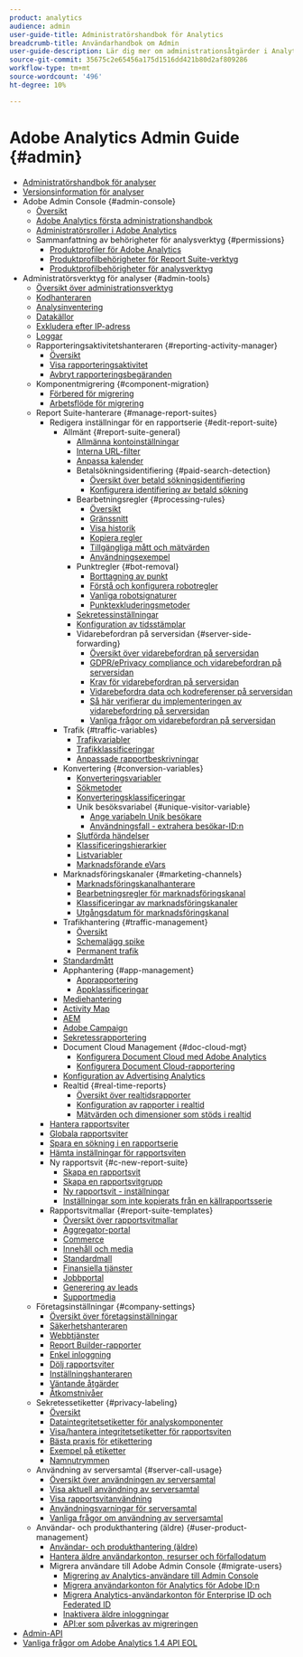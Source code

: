 ```yaml
---
product: analytics
audience: admin
user-guide-title: Administratörshandbok för Analytics
breadcrumb-title: Användarhandbok om Admin
user-guide-description: Lär dig mer om administrationsåtgärder i Analytics, som att hantera användare och produkter i Experience Cloud Admin Console, konfigurera rapportsviter med mera.
source-git-commit: 35675c2e65456a175d1516dd421b80d2af809286
workflow-type: tm+mt
source-wordcount: '496'
ht-degree: 10%

---
```



# Adobe Analytics Admin Guide {#admin}

+ [Administratörshandbok för analyser](home.md)
+ [Versionsinformation för analyser](https://experienceleague.adobe.com/sv/docs/analytics/release-notes/latest)
+ Adobe Admin Console {#admin-console}
   + [Översikt](admin-console/home.md)
   + [Adobe Analytics första administrationshandbok](admin-console/first-admin-guide.md)
   + [Administratörsroller i Adobe Analytics](admin-console/admin-roles-in-analytics.md)
   + Sammanfattning av behörigheter för analysverktyg {#permissions}
      + [Produktprofiler för Adobe Analytics](admin-console/permissions/product-profile.md)
      + [Produktprofilbehörigheter för Report Suite-verktyg](admin-console/permissions/report-suite-tools.md)
      + [Produktprofilbehörigheter för analysverktyg](admin-console/permissions/analytics-tools.md)
+ Administratörsverktyg för analyser {#admin-tools}
   + [Översikt över administrationsverktyg](tools/c-admin-tools.md)
   + [Kodhanteraren](tools/code-manager-admin.md)
   + [Analysinventering](tools/analytics-inventory.md)
   + [Datakällor](tools/data-sources.md)
   + [Exkludera efter IP-adress](tools/exclude-ip.md)
   + [Loggar](tools/logs.md)
   + Rapporteringsaktivitetshanteraren {#reporting-activity-manager}
      + [Översikt](tools/reporting-activity-manager/reporting-activity-overview.md)
      + [Visa rapporteringsaktivitet](tools//reporting-activity-manager/reporting-activity.md)
      + [Avbryt rapporteringsbegäranden](tools/reporting-activity-manager/reporting-activity-cancel-requests.md)
   + Komponentmigrering {#component-migration}
      + [Förbered för migrering](tools/component-migration/prepare-component-migration.md)
      + [Arbetsflöde för migrering](tools/component-migration/component-migration.md)
   + Report Suite-hanterare {#manage-report-suites}
      + Redigera inställningar för en rapportserie {#edit-report-suite}
         + Allmänt {#report-suite-general}
            + [Allmänna kontoinställningar](tools/manage-rs/edit-settings/general/general-acct-settings-admin.md)
            + [Interna URL-filter](tools/manage-rs/edit-settings/general/internal-url-filter-admin.md)
            + [Anpassa kalender](tools/manage-rs/edit-settings/general/custom-calendar.md)
            + Betalsökningsidentifiering {#paid-search-detection}
               + [Översikt över betald sökningsidentifiering](tools/manage-rs/edit-settings/general/paid-search-detection/paid-search-detection.md)
               + [Konfigurera identifiering av betald sökning](tools/manage-rs/edit-settings/general/paid-search-detection/t-paid-search-detection.md)
            + Bearbetningsregler {#processing-rules}
               + [Översikt](tools/manage-rs/edit-settings/general/processing-rules/pr-overview.md)
               + [Gränssnitt](tools/manage-rs/edit-settings/general/processing-rules/pr-interface.md)
               + [Visa historik](tools/manage-rs/edit-settings/general/processing-rules/pr-view-history.md)
               + [Kopiera regler](tools/manage-rs/edit-settings/general/processing-rules/pr-copy.md)
               + [Tillgängliga mått och mätvärden](tools/manage-rs/edit-settings/general/processing-rules/pr-variables.md)
               + [Användningsexempel](tools/manage-rs/edit-settings/general/processing-rules/pr-use-cases.md)
            + Punktregler {#bot-removal}
               + [Borttagning av punkt](tools/manage-rs/edit-settings/general/bot-removal/bot-removal.md)
               + [Förstå och konfigurera robotregler](tools/manage-rs/edit-settings/general/bot-removal/bot-rules.md)
               + [Vanliga robotsignaturer](tools/manage-rs/edit-settings/general/bot-removal/bot-signatures.md)
               + [Punktexkluderingsmetoder](tools/manage-rs/edit-settings/general/bot-removal/bot-exclusion-methods.md)
            + [Sekretessinställningar](tools/manage-rs/edit-settings/general/privacy-settings.md)
            + [Konfiguration av tidsstämplar](tools/manage-rs/edit-settings/general/timestamp-configuration.md)
            + Vidarebefordran på serversidan {#server-side-forwarding}
               + [Översikt över vidarebefordran på serversidan](tools/manage-rs/edit-settings/general/c-server-side-forwarding/ssf.md)
               + [GDPR/ePrivacy compliance och vidarebefordran på serversidan](tools/manage-rs/edit-settings/general/c-server-side-forwarding/ssf-gdpr.md)
               + [Krav för vidarebefordran på serversidan](tools/manage-rs/edit-settings/general/c-server-side-forwarding/ssf-requirements.md)
               + [Vidarebefordra data och kodreferenser på serversidan](tools/manage-rs/edit-settings/general/c-server-side-forwarding/ssf-reference.md)
               + [Så här verifierar du implementeringen av vidarebefordring på serversidan](tools/manage-rs/edit-settings/general/c-server-side-forwarding/ssf-verify.md)
               + [Vanliga frågor om vidarebefordran på serversidan](tools/manage-rs/edit-settings/general/c-server-side-forwarding/ssf-faq.md)
         + Trafik {#traffic-variables}
            + [Trafikvariabler](tools/manage-rs/edit-settings/c-traffic-variables/traffic-var.md)
            + [Trafikklassificeringar](tools/manage-rs/edit-settings/c-traffic-variables/traffic-classifications.md)
            + [Anpassade rapportbeskrivningar](tools/manage-rs/edit-settings/c-traffic-variables/custom-desc-admin.md)
         + Konvertering {#conversion-variables}
            + [Konverteringsvariabler](tools/manage-rs/edit-settings/conversion-var-admin/conversion-var-admin.md)
            + [Sökmetoder](tools/manage-rs/edit-settings/conversion-var-admin/finding-methods.md)
            + [Konverteringsklassificeringar](tools/manage-rs/edit-settings/conversion-var-admin/conversion-classifications.md)
            + Unik besöksvariabel {#unique-visitor-variable}
               + [Ange variabeln Unik besökare](tools/manage-rs/edit-settings/conversion-var-admin/unique-visitor-variable-admin/t-unique-visitor-variable.md)
               + [Användningsfall - extrahera besökar-ID:n](tools/manage-rs/edit-settings/conversion-var-admin/unique-visitor-variable-admin/extract-visitorids-usecase.md)
            + [Slutförda händelser](tools/manage-rs/edit-settings/conversion-var-admin/c-success-events/success-event.md)
            + [Klassificeringshierarkier](tools/manage-rs/edit-settings/conversion-var-admin/classification-hierarchies.md)
            + [Listvariabler](tools/manage-rs/edit-settings/conversion-var-admin/list-var-admin.md)
            + [Marknadsförande eVars](tools/manage-rs/edit-settings/conversion-var-admin/merchandising-evars.md)
         + Marknadsföringskanaler {#marketing-channels}
            + [Marknadsföringskanalhanterare](tools/manage-rs/edit-settings/marketing-channels/c-channels.md)
            + [Bearbetningsregler för marknadsföringskanal](tools/manage-rs/edit-settings/marketing-channels/c-rules.md)
            + [Klassificeringar av marknadsföringskanaler](tools/manage-rs/edit-settings/marketing-channels/classifications-mchannel.md)
            + [Utgångsdatum för marknadsföringskanal](tools/manage-rs/edit-settings/marketing-channels/visitor-engagement.md)
         + Trafikhantering {#traffic-management}
            + [Översikt](tools/manage-rs/edit-settings/c-traffic-management/traffic-management.md)
            + [Schemalägg spike](tools/manage-rs/edit-settings/c-traffic-management/t-traffic-schedule-spike.md)
            + [Permanent trafik](tools/manage-rs/edit-settings/c-traffic-management/t-traffic-permanent.md)
         + [Standardmått](tools/manage-rs/edit-settings/default-metrics.md)
         + Apphantering {#app-management}
            + [Apprapportering](tools/manage-rs/edit-settings/app-reporting.md)
            + [Appklassificeringar](tools/manage-rs/edit-settings/app-classifications.md)
         + [Mediehantering](tools/manage-rs/edit-settings/media-management.md)
         + [Activity Map](tools/manage-rs/edit-settings/activity-map.md)
         + [AEM](tools/manage-rs/edit-settings/adobe-experience-manager.md)
         + [Adobe Campaign](tools/manage-rs/edit-settings/adobe-campaign.md)
         + [Sekretessrapportering](tools/manage-rs/edit-settings/privacy-reporting.md)
         + Document Cloud Management {#doc-cloud-mgt}
            + [Konfigurera Document Cloud med Adobe Analytics](tools/manage-rs/edit-settings/document-cloud-mgt.md)
            + [Konfigurera Document Cloud-rapportering](tools/manage-rs/edit-settings/document-cloud-config.md)
         + [Konfiguration av Advertising Analytics](tools/manage-rs/edit-settings/advertising-analytics-config.md)
         + Realtid {#real-time-reports}
            + [Översikt över realtidsrapporter](tools/manage-rs/edit-settings/realtime/realtime.md)
            + [Konfiguration av rapporter i realtid](tools/manage-rs/edit-settings/realtime/t-realtime-admin.md)
            + [Mätvärden och dimensioner som stöds i realtid](tools/manage-rs/edit-settings/realtime/realtime-metrics.md)
      + [Hantera rapportsviter](tools/manage-rs/report-suites-admin.md)
      + [Globala rapportsviter](tools/manage-rs/rollup-report-suite.md)
      + [Spara en sökning i en rapportserie](tools/manage-rs/t-report-suite-saved-search.md)
      + [Hämta inställningar för rapportsviten](tools/manage-rs/t-download-rs-settings.md)
      + Ny rapportsvit {#c-new-report-suite}
         + [Skapa en rapportsvit](tools/manage-rs/new-rs/t-create-a-report-suite.md)
         + [Skapa en rapportsvitgrupp](tools/manage-rs/new-rs/t-create-rs-group.md)
         + [Ny rapportsvit - inställningar](tools/manage-rs/new-rs/new-report-suite.md)
         + [Inställningar som inte kopierats från en källrapportsserie](tools/manage-rs/new-rs/settings-not-copied-from-rs.md)
      + Rapportsvitmallar {#report-suite-templates}
         + [Översikt över rapportsvitmallar](tools/manage-rs/rs-templates/report-suite-templates.md)
         + [Aggregator-portal](tools/manage-rs/rs-templates/aggregator-portal.md)
         + [Commerce](tools/manage-rs/rs-templates/commerce-admin.md)
         + [Innehåll och media](tools/manage-rs/rs-templates/content-media.md)
         + [Standardmall](tools/manage-rs/rs-templates/default-rs-template.md)
         + [Finansiella tjänster](tools/manage-rs/rs-templates/financial-services.md)
         + [Jobbportal](tools/manage-rs/rs-templates/job-portal.md)
         + [Generering av leads](tools/manage-rs/rs-templates/lead-generation.md)
         + [Supportmedia](tools/manage-rs/rs-templates/support-media.md)
   + Företagsinställningar {#company-settings}
      + [Översikt över företagsinställningar](tools/company/c-company-settings.md)
      + [Säkerhetshanteraren](tools/company/security-manager.md)
      + [Webbtjänster](tools/company/web-services-admin.md)
      + [Report Builder-rapporter](tools/company/report-builder-reports-admin.md)
      + [Enkel inloggning](tools/company/single-signon-admin.md)
      + [Dölj rapportsviter](tools/company/c-hide-report-suites.md)
      + [Inställningshanteraren](tools/company/preferences-manager.md)
      + [Väntande åtgärder](tools/company/pending-actions-admin.md)
      + [Åtkomstnivåer](tools/company/feature-access-levels.md)
   + Sekretessetiketter {#privacy-labeling}
      + [Översikt](tools/privacy-labeling/labeling-overview.md)
      + [Dataintegritetsetiketter för analyskomponenter](tools/privacy-labeling/labels.md)
      + [Visa/hantera integritetsetiketter för rapportsviten](tools/privacy-labeling/view-settings.md)
      + [Bästa praxis för etikettering](tools/privacy-labeling/best-practices.md)
      + [Exempel på etiketter](tools/privacy-labeling/examples.md)
      + [Namnutrymmen](tools/privacy-labeling/namespaces.md)
   + Användning av serversamtal {#server-call-usage}
      + [Översikt över användningen av serversamtal](tools/server-call-usage/overage-overview.md)
      + [Visa aktuell användning av serversamtal](tools/server-call-usage/server-call-usage-dashboard.md)
      + [Visa rapportsvitanvändning](tools/server-call-usage/report-suite-usage.md)
      + [Användningsvarningar för serversamtal](tools/server-call-usage/scu-alerts.md)
      + [Vanliga frågor om användning av serversamtal](tools/server-call-usage/overage-faq.md)
   + Användar- och produkthantering (äldre) {#user-product-management}
      + [Användar- och produkthantering (äldre)](tools/user-management/user-management.md)
      + [Hantera äldre användarkonton, resurser och förfallodatum](tools/user-management/users-assets.md)
      + Migrera användare till Adobe Admin Console {#migrate-users}
         + [Migrering av Analytics-användare till Admin Console](tools/user-management/user-migration/c-migration-tool.md)
         + [Migrera användarkonton för Analytics för Adobe ID:n](tools/user-management/user-migration/t-migrate-users.md)
         + [Migrera Analytics-användarkonton för Enterprise ID och Federated ID](tools/user-management/user-migration/migrate-enterprise.md)
         + [Inaktivera äldre inloggningar](tools/user-management/user-migration/t-disable-legacy-login.md)
         + [API:er som påverkas av migreringen](tools/user-management/user-migration/developer.md)
+ [Admin-API](c-admin-api/c-admin-api.md)
+ [Vanliga frågor om Adobe Analytics 1.4 API EOL](c-admin-api/c-admin-14-api-eol.md)

